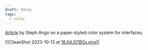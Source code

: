 ```yaml
---
draft: false
tags:
  - color
---
```

[Article](https://stephango.com/flexoki) by Steph Ango on a paper-styled color system for interfaces.

![[CleanShot 2023-10-12 at 16.04.07@2x.png]]